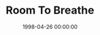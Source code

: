 ---
layout: series
series: "Room To Breathe"
permalink: "/room-to-breathe/"
title: Room To Breathe
date: 1998-04-26 00:00:00
endDate: 1998-05-24 00:00:00
description: "Running on empty? Here's how to rebuild your reserves in your life. "
src: "http://s3.amazonaws.com/crossroads-media/images/legacy/content/"
---